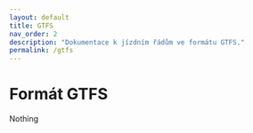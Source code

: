 ```yaml
---
layout: default
title: GTFS
nav_order: 2
description: "Dokumentace k jízdním řádům ve formátu GTFS."
permalink: /gtfs
---
```


# Formát GTFS

Nothing
